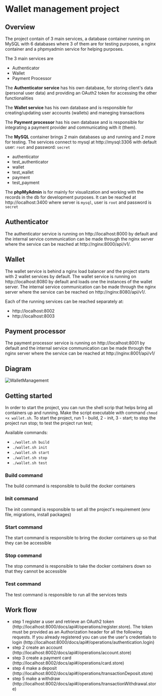 # Wallet management project

## Overview
The project contain of 3 main services, a database container running on MySQL with 6 databases where 3 of them are for testing purposes, a nginx container and a phpmyadmin service for helping purposes.

The 3 main services are
 - Authenticator
 - Wallet
 - Payment Processor

The **Authenticator service** has his own database, for storing client's data (personal user data) and providing an OAuth2 token for accessing the other functionalities

The **Wallet service** has his own database and is responsible for creating/updating user accounts (wallets) and maneging transactions

The **Payment processor** has his own database and is responsible for integrating a payment provider and communicating with it (them).

The **MySQL** container brings 2 main databases up and running and 2 more for testing. The services connect to mysql at http://mysql:3306 with default user: `root` and password: `secret`
 - authenticator
 - test_authenticator
 - wallet
 - test_wallet
 - payment
 - test_payment

The **phpMyAdmin** is for mainly for visualization and working with the records in the db for development purposes. It can be reached at http://localhost:3400 where server is `mysql`, user is `root` and password is `secret`

## Authenticator
The authenticator service is running on http://localhost:8000 by default and the internal service communication can be made through the nginx server where the service can be reached at http://nginx:8000/api/v1/.

## Wallet
The wallet service is behind a nginx load balancer and the project starts with 2 wallet services by default. 
The wallet service is running on http://localhost:8080 by default and loads one the instances of the wallet server.
The internal service communication can be made through the nginx server where the service can be reached on http://nginx:8080/api/v1/.

Each of the running services can be reached separately at:
 - http://localhost:8002
 - http://localhost:8003

## Payment processor
The payment processor service is running on http://localhost:8001 by default and the internal service communication can be made through the nginx server where the service can be reached at http://nginx:8001/api/v1/

## Diagram

![WalletManagement](https://github.com/adrian-bg/remix/assets/17720228/cf5b87af-42b9-4407-8b1a-178cf483221a)


## Getting started

In order to start the project, you can run the shell scrip that helps bring all containers up and running.
Make the script executable with command `chmod +x wallet.sh`. To start the project, run 1 - build, 2 - init, 3 - start; to stop the project run stop; to test the project run test;

Available commands:
 - `./wallet.sh build`
 - `./wallet.sh init`
 - `./wallet.sh start`
 - `./wallet.sh stop`
 - `./wallet.sh test`

### Build command

The build command is responsible to build the docker containers

### Init command

The init command is responsible to set all the project's requirement (env file, migrations, install packages)

### Start command

The start command is responsible to bring the docker containers up so that they can be accessible

### Stop command

The stop command is responsible to take the docker containers down so that they cannot be accessible

### Test command

The test command is responsible to run all the services tests

## Work flow

 - step 1 register a user and retrieve an OAuth2 token (http://localhost:8000/docs/api#/operations/register.store). 
The token must be provided as an Authorization header for all the following requests. 
If you already registered you can use the user's credentials to login (http://localhost:8000/docs/api#/operations/authentication.login)
 - step 2 create an account (http://localhost:8002/docs/api#/operations/account.store)
 - step 3 create a payment card (http://localhost:8002/docs/api#/operations/card.store)
 - step 4 make a deposit (http://localhost:8002/docs/api#/operations/transactionDeposit.store)
 - step 5 make a withdraw (http://localhost:8002/docs/api#/operations/transactionWithdrawal.store)

